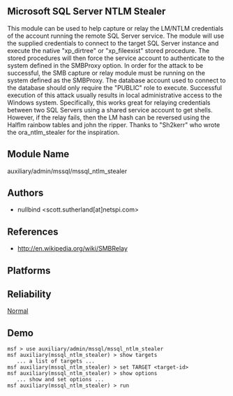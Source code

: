 ## Microsoft SQL Server NTLM Stealer

This module can be used to help capture or relay the LM/NTLM 
credentials of the account running the remote SQL Server 
service. The module will use the supplied credentials to 
connect to the target SQL Server instance and execute the 
native "xp_dirtree" or "xp_fileexist" stored procedure. The 
stored procedures will then force the service account to 
authenticate to the system defined in the SMBProxy option. 
In order for the attack to be successful, the SMB capture or 
relay module must be running on the system defined as the 
SMBProxy. The database account used to connect to the 
database should only require the "PUBLIC" role to execute. 
Successful execution of this attack usually results in local 
administrative access to the Windows system. Specifically, 
this works great for relaying credentials between two SQL 
Servers using a shared service account to get shells. 
However, if the relay fails, then the LM hash can be 
reversed using the Halflm rainbow tables and john the 
ripper. Thanks to "Sh2kerr" who wrote the ora_ntlm_stealer 
for the inspiration.


## Module Name
auxiliary/admin/mssql/mssql_ntlm_stealer

## Authors
* nullbind <scott.sutherland[at]netspi.com>


## References
* http://en.wikipedia.org/wiki/SMBRelay




## Platforms


## Reliability
[Normal](https://github.com/rapid7/metasploit-framework/wiki/Exploit-Ranking)

## Demo

```
msf > use auxiliary/admin/mssql/mssql_ntlm_stealer
msf auxiliary(mssql_ntlm_stealer) > show targets
   ... a list of targets ...
msf auxiliary(mssql_ntlm_stealer) > set TARGET <target-id>
msf auxiliary(mssql_ntlm_stealer) > show options
   ... show and set options ...
msf auxiliary(mssql_ntlm_stealer) > run
```
    
    